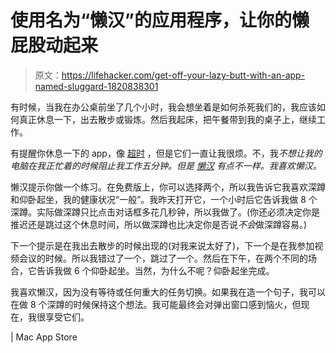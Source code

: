 # 使用名为“懒汉”的应用程序，让你的懒屁股动起来

> 原文：<https://lifehacker.com/get-off-your-lazy-butt-with-an-app-named-sluggard-1820838301>

有时候，当我在办公桌前坐了几个小时，我会想坐着是如何杀死我们的，我应该如何真正休息一下，出去散步或锻炼。然后我起床，把午餐带到我的桌子上，继续工作。



有提醒你休息一下的 app，像 [超时](https://itunes.apple.com/us/app/time-out-free/id402592703?l=en&mt=12) ，但是它们一直让我很烦。不，我*不想让我的电脑在我正忙着的时候阻止我工作五分钟。但是 [懒汉](https://itunes.apple.com/app/sluggard-healthy-break/id1160131071?mt=12) 有点不一样。我喜欢懒汉。*

懒汉提示你做一个练习。在免费版上，你可以选择两个，所以我告诉它我喜欢深蹲和仰卧起坐，我的健康状况“一般”。我昨天打开它，一个小时后它告诉我做 8 个深蹲。实际做深蹲只比点击对话框多花几秒钟，所以我做了。(你还必须决定你是推迟还是跳过这个休息时间，所以做深蹲也比决定你是否说*不会*做深蹲容易。)

下一个提示是在我出去散步的时候出现的(对我来说太好了)，下一个是在我参加视频会议的时候。所以我错过了一个，跳过了一个。然后在下午，在两个不同的场合，它告诉我做 6 个仰卧起坐。当然，为什么不呢？仰卧起坐完成。

我喜欢懒汉，因为没有等待或任何重大的任务切换。如果我在造一个句子，我可以在做 8 个深蹲的时候保持这个想法。我可能最终会对弹出窗口感到恼火，但现在，我很享受它们。

| Mac App Store